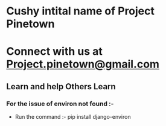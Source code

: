 # Cushy intital name of Project Pinetown
# Connect with us at Project.pinetown@gmail.com 
## Learn and help Others Learn

### For the issue of environ not found :-
* Run the command :- pip install django-environ 
